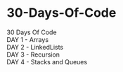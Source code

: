 # 30-Days-Of-Code
30 Days Of Code <br>
DAY 1 - Arrays <br>
DAY 2 - LinkedLists <br>
DAY 3 - Recursion <br>
DAY 4 - Stacks and Queues <br>